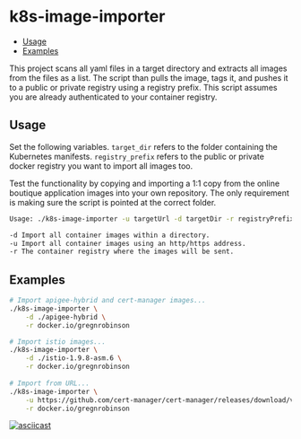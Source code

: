 # k8s-image-importer

- [Usage](#usage)
- [Examples](#examples)

This project scans all yaml files in a target directory and extracts all images from the files as a list. The script than pulls the image, tags it, and pushes it to a public or private registry using a registry prefix. This script assumes you are already authenticated to your container registry.

## Usage

Set the following variables. `target_dir` refers to the folder containing the Kubernetes manifests. `registry_prefix` refers to the public or private docker registry you want to import all images too.

Test the functionality by copying and importing a 1:1 copy from the online boutique application images into your own repository. The only requirement is making sure the script is pointed at the correct folder.

```bash
Usage: ./k8s-image-importer -u targetUrl -d targetDir -r registryPrefix

-d Import all container images within a directory.  
-u Import all container images using an http/https address. 
-r The container registry where the images will be sent.
```

## Examples

```sh
# Import apigee-hybrid and cert-manager images...
./k8s-image-importer \
    -d ./apigee-hybrid \
    -r docker.io/gregnrobinson

# Import istio images...
./k8s-image-importer \
    -d ./istio-1.9.8-asm.6 \
    -r docker.io/gregnrobinson
    
# Import from URL...
./k8s-image-importer \
    -u https://github.com/cert-manager/cert-manager/releases/download/v1.7.1/cert-manager.yaml \
    -r docker.io/gregnrobinson
```

[![asciicast](https://asciinema.org/a/466220.svg)](https://asciinema.org/a/466220)
